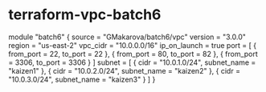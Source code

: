 # terraform-vpc-batch6

module "batch6" {
    source = "GMakarova/batch6/vpc"
    version = "3.0.0"
    region = "us-east-2"
    vpc_cidr = "10.0.0.0/16"
    ip_on_launch = true
  port = [
   { from_port = 22, to_port = 22 },
   { from_port = 80, to_port = 82 },
   { from_port = 3306, to_port = 3306 }
  ]
    subnet = [
    { cidr = "10.0.1.0/24", subnet_name = "kaizen1" },
    { cidr = "10.0.2.0/24", subnet_name = "kaizen2" },
    { cidr = "10.0.3.0/24", subnet_name = "kaizen3" }
    ]
}